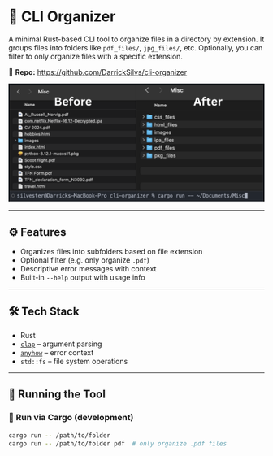 # 📁 CLI Organizer

A minimal Rust-based CLI tool to organize files in a directory by extension. It groups files into folders like `pdf_files/`, `jpg_files/`, etc. Optionally, you can filter to only organize files with a specific extension.

🔗 **Repo:** https://github.com/DarrickSilvs/cli-organizer

![Screenshot](https://raw.githubusercontent.com/DarrickSilvs/cli-organizer/master/assets/example.png)

---

## ⚙️ Features

- Organizes files into subfolders based on file extension
- Optional filter (e.g. only organize `.pdf`)
- Descriptive error messages with context
- Built-in `--help` output with usage info

---

## 🛠️ Tech Stack

- Rust
- [`clap`](https://docs.rs/clap/latest/clap/) – argument parsing
- [`anyhow`](https://docs.rs/anyhow/latest/anyhow/) – error context
- `std::fs` – file system operations

---

## 🔧 Running the Tool

### 🧪 Run via Cargo (development)

```bash
cargo run -- /path/to/folder
cargo run -- /path/to/folder pdf  # only organize .pdf files
